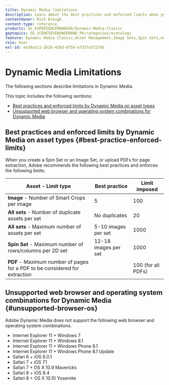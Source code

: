 ```yaml
---
title: Dynamic Media limitations
description: Learn about the best practices and enforced limits when you create an Image Set or a Spin Set, or upload a PDF. Also learn about unsupported web browser and operating system combinations for Dynamic Media. 
contentOwner: Rick Brough
content-type: reference
products: SG_EXPERIENCEMANAGER/Dynamic-Media-Classic
geptopics: SG_SCENESEVENONDEMAND_PK/categories/ecatalogs
feature: Dynamic Media Classic,Asset Management,Image Sets,Spin Sets,eCatalog
role: User
exl-id: ee30a2c1-2b26-41bd-8758-e7337a3727bb
---
```

# Dynamic Media Limitations

The following sections describe limitations in Dynamic Media.

This topic includes the following sections: 

* [Best practices and enforced limits by Dynamic Media on asset types](#best-practice-enforced-limits)
* [Unsupported web browser and operating system combinations for Dynamic Media](#unsupported-browser-os)

## Best practices and enforced limits by Dynamic Media on asset types {#best-practice-enforced-limits}

When you create a Spin Set or an Image Set, or upload PDFs for page extraction, Adobe recommends the following best practices and enforces the following limits:

| Asset - Limit type | Best practice | Limit imposed |
| --- | --- | --- |
| **Image** - Number of Smart Crops per image | 5 | 100 |
| **All sets** - Number of duplicate assets per set | No duplicates | 20 |
| **All sets** - Maximum number of assets per set | 5-10 images per set  | 1000 |
| **Spin Set** - Maximum number of rows/columns per 2D set | 12-18 images per set | 1000 |
| **PDF** - Maximum number of pages for a PDF to be considered for extraction || 100 (for all PDFs) |

<!-- See also [Dynamic Media limitations](/help/assets/limitations.md). -->

## Unsupported web browser and operating system combinations for Dynamic Media {#unsupported-browser-os}

<!-- CQDOC-19433 -->

Adobe Dynamic Media does not support the following web browser and operating system combinations.

* Internet Explorer 11 + Windows 7
* Internet Explorer 11 + Windows 8.1
* Internet Explorer 11 + Windows Phone 8.1
* Internet Explorer 11 + Windows Phone 8.1 Update
* Safari 6 + iOS 6.0.1
* Safari 7 + iOS 7.1
* Safari 7 + OS X 10.9 Mavericks
* Safari 8 + iOS 8.4
* Safari 8 + OS X 10.10 Yosemite

<!-- ## End of support for Transport Layer Security 1.0 and 1.1 {#tls}

CQDOC-19433 (original ticket)
and CQDOC-19792 (removed as per this ticket December 5, 2022)

Effective September 30, 2022, Adobe Dynamic Media will end support for the following:

* TLS (Transport Layer Security) 1.0 and 1.1
* The following weak ciphers in TLS 1.2:
  * `TLS_ECDHE_RSA_WITH_AES_256_CBC_SHA384`
  * `TLS_ECDHE_RSA_WITH_AES_256_CBC_SHA`
  * `TLS_RSA_WITH_AES_256_GCM_SHA384`
  * `TLS_RSA_WITH_AES_256_CBC_SHA256`
  * `TLS_RSA_WITH_AES_256_CBC_SHA`
  * `TLS_ECDHE_RSA_WITH_AES_128_CBC_SHA256`
  * `TLS_ECDHE_RSA_WITH_AES_128_CBC_SHA`
  * `TLS_RSA_WITH_AES_128_GCM_SHA256`
  * `TLS_RSA_WITH_AES_128_CBC_SHA256`
  * `TLS_RSA_WITH_AES_128_CBC_SHA`
  * `TLS_RSA_WITH_CAMELLIA_256_CBC_SHA`
  * `TLS_RSA_WITH_CAMELLIA_128_CBC_SHA`
  * `TLS_ECDHE_RSA_WITH_3DES_EDE_CBC_SHA`
  * `TLS_RSA_WITH_SDES_EDE_CBC_SHA` -->

